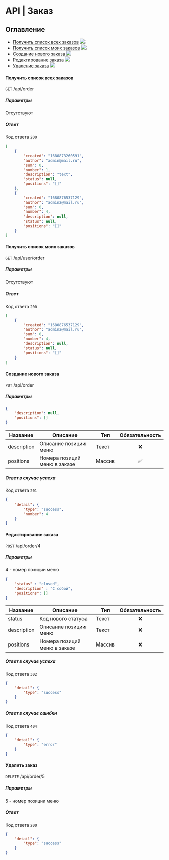 # API | Заказ

## Оглавление
* [Получить список всех заказов](#getAll) <img src="https://img.shields.io/badge/-Auth-red">
* [Получить список моих заказов](#getMe) <img src="https://img.shields.io/badge/-Auth-red">
* [Создание нового заказа](#create) <img src="https://img.shields.io/badge/-Auth-red">
* [Редактирование заказа](#edit) <img src="https://img.shields.io/badge/-Auth-red">
* [Удаление заказа](#delete) <img src="https://img.shields.io/badge/-Auth-red">

<a name="getAll"></a>
#### Получить список всех заказов
`GET` /api/order
##### Параметры
Отсутствуют

##### Ответ
Код ответа `200`
``` json
[
    {
        "created": "1680873260591",
        "author": "admin@mail.ru",
        "sum": 0,
        "number": 1,
        "description": "text",
        "status": null,
        "positions": "[]"
    },
    {
        "created": "1680876537129",
        "author": "admin2@mail.ru",
        "sum": 0,
        "number": 4,
        "description": null,
        "status": null,
        "positions": "[]"
    }
]
```

<a name="getMe"></a>
#### Получить список моих заказов
`GET` /api/user/order
##### Параметры
Отсутствуют

##### Ответ
Код ответа `200`
``` json
[
    {
        "created": "1680876537129",
        "author": "admin2@mail.ru",
        "sum": 0,
        "number": 4,
        "description": null,
        "status": null,
        "positions": "[]"
    }
]
```

<a name="create"></a>
#### Создание нового заказа
`PUT` /api/order
##### Параметры
``` json
{
    "description": null,
    "positions": []
}
```
|Название|Описание|Тип|Обязательность|
|--------|--------|---|:--------------:|
|description|Описание позиции меню|Текст|❌|
|positions|Номера позиций меню в заказе|Массив|✅|

##### Ответ в случае успеха
Код ответа `201`
``` json
{
    "detail": {
        "type": "success",
        "number": 4
    }
}
```

<a name="edit"></a>
#### Редактирование заказа
`POST` /api/order/4
##### Параметры
4 - номер позиции меню
``` json
{
    "status" : "closed",
    "description" : "С собой",
    "positions": []
}
```
|Название|Описание|Тип|Обязательность|
|--------|--------|---|:--------------:|
|status|Код нового статуса|Текст|❌|
|description|Описание позиции меню|Текст|❌|
|positions|Номера позиций меню в заказе|Массив|❌|

##### Ответ в случае успеха
Код ответа `302`
``` json
{
    "detail": {
        "type": "success"
    }
}
```

##### Ответ в случае ошибки
Код ответа `404`
``` json
{
    "detail": {
        "type": "error"
    }
}
```

<a name="delete"></a>
#### Удалить заказ
`DELETE` /api/order/5
##### Параметры
5 - номер позиции меню

##### Ответ
Код ответа `200`
``` json
{
    "detail": {
        "type": "success"
    }
}
```